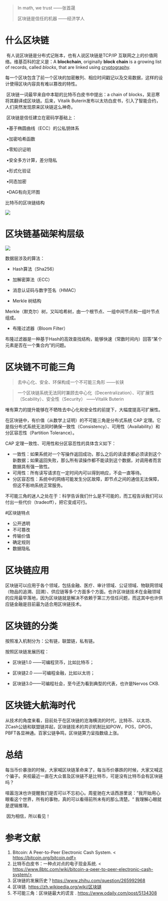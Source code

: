 > In math, we trust  ——张首晟
>
> 区块链是信任的机器 ——经济学人



# 什么区块链

​		有人说区块链是分布式记账本，也有人说区块链是TCP/IP 互联网之上的价值网络。维基百科的定义是：A **blockchain**, originally **block chain** is a growing list of records,  called *blocks*, that are linked using [cryptography](https://en.wikipedia.org/wiki/Cryptography).

​		每一个区块包含了前一个区块的加密散列、相应时间戳记以及交易数据，这样的设计使得区块内容具有难以篡改的特性。

​		区块链一词最早来自中本聪的比特币白皮书中提出：a chain of blocks，吴忌寒将其翻译成区块链。后来，Vitalik Buterin发布以太坊白皮书，引入了智能合约，人们突然发现原来区块链这么神奇。

​		区块链是信任建立在密码学基础上：

​			•基于椭圆曲线（ECC）的公私钥体系

​			•加密哈希函数

​			•零知识证明

​			•安全多方计算，差分隐私

​			•形式化验证

​			•同态加密

​			•DAG有向无环图

比特币的区块链结构

![](https://upload.wikimedia.org/wikipedia/commons/5/55/Bitcoin_Block_Data.svg)

  # 区块链基础架构层级

![](http://blog.cichain.io/wp-content/uploads/2018/04/2018041906271238.jpg)

数据层涉及的算法：

* Hash算法（Sha256）

* 加解密算法（ECC）

* 消息认证码与数字签名（HMAC）

* Merkle 树结构

​			Merkle（默克尔）树，又叫哈希树，由一个根节点、一组中间节点和一组叶节点组成。

* 布隆过滤器（Bloom Filter）

​			布隆过滤器是一种基于Hash的高效查找结构，能够快速（常数时间内）回答“某个元素是否在一个集合内”的问题。

# 区块链不可能三角

>去中心化、安全、环保构成一个不可能三角形 ——长铗

> 一个区块链系统无法同时兼顾去中心化（Decentralization）、可扩展性（Scability）、安全性（Security） ——Vitalik Buterin

唯有算力的提升能够在不牺牲去中心化和安全性的前提下，大幅度提高可扩展性。

在区块链中，有价值（从数学上证明）的不可能三角是分布式系统 CAP 定理。它是指分布式系统无法同时确保一致性（Consistency）、可用性（Availability）和分区容忍性（Partition Tolerance）。

CAP 定理一致性、可用性和分区容忍性的具体含义如下：

- 一致性：如果系统对一个写操作返回成功，那么之后的读请求都必须读到这个新数据；如果返回失败，那么所有读操作都不能读到这个数据，对调用者而言数据具有强一致性。
- 可用性：所有读写请求在一定时间内可以得到响应，不会一直等待。
- 分区容忍性：系统中的网络可能发生分区故障，即节点之间的通信无法保障，但这不影响系统正常服务。

不可能三角的迷人之处在于：科学告诉我们什么是不可能的，而工程告诉我们可以付出一些代价（tradeoff），把它变成可行。

#区块链特点

* 公开透明
* 不可篡改
* 传输价值
* 确定规则
* 数据隐私



# 区块链应用

区块链可以应用于各个领域，包括金融、医疗、审计领域、公证领域、物联网领域（物品的追溯、回溯）、供应链等多个方面多个方面。也许区块链技术在金融领域的应用最早落地，因为区块链就是解决不依赖于第三方信任问题，而这其中也许供应链金融是目前最为适合用区块链技术。

# 区块链的分类

按照准入机制分为：公有链，联盟链，私有链。

按照区块链发展历程：

* 区块链1.0 ——可编程货币，比如比特币；

* 区块链2.0 ——可编程金融，比如以太坊；

* 区块链3.0——可编程社会，至今还为看到典型的代表，也许是Nervos CKB.

# 区块链大航海时代

​		从技术的角度来看，目前处于在区块链的沧海横流的时代，比特币、以太坊、ZCash公链和联盟链并起，区块链技术的共识机制比如POW，POS，DPOS，PBFT各显神通。百家公链争鸣，区块链算力呈指数级上涨。

# 总结

​		每当币价暴涨的时候，大家喊区块链革命来了，每当币价暴跌的时候，大家又喊这个骗子。央视最近一直在大众普及区块链不是比特币，可是没有比特币会有区块链吗？

​		喧嚣泡沫也许提醒我们是否可以不忘初心。周星驰在大话西游里说：“我开始用心眼看这个世界，所有的事物，真的可以看得前所未有的那么清楚。“ 我理解心眼就是逻辑推理。

​		因为相信，所以看见！



# 参考文献

1. Bitcoin: A Peer-to-Peer Electronic Cash System. < https://bitcoin.org/bitcoin.pdf>
2. 比特币白皮书：一种点对点的电子现金系统. < https://www.8btc.com/wiki/bitcoin-a-peer-to-peer-electronic-cash-system/>
3. 区块链的发展历史？<https://www.zhihu.com/question/265992968>
4. 区块链. <https://zh.wikipedia.org/wiki/区块链>
5. 不可能三角：区块链最大的谎言 . <https://www.odaily.com/post/5134308>


